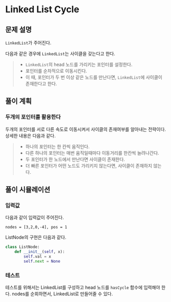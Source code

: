 # Linked List Cycle
## 문제 설명
`LinkedList`가 주어진다. 

다음과 같은 경우에 `LinkedList`는 사이클을 갖는다고 한다. 

> - `LinkedList`의 head 노드를 가리키는 포인터를 설정한다.
> - 포인터를 순차적으로 이동시킨다.
> - 이 때, 포인터가 두 번 이상 같은 노드를 만난다면, `LinkedList`에 사이클이 존재한다고 한다. 

## 풀이 계획
### 두개의 포인터를 활용한다
두개의 포인터를 서로 다른 속도로 이동시켜서 사이클의 존재여부를 알아내는 전략이다. 
상세한 내용은 다음과 같다.

> - 하나의 포인터는 한 칸씩 움직인다. 
> - 다른 하나의 포인터는 매번 움직일때마다 이동거리를 한칸씩 늘려나간다. 
> - 두 포인터가 한 노드에서 만난다면 사이클이 존재한다. 
> - 더 빠른 포인터가 어떤 노드도 가리키지 않는다면, 사이클이 존재하지 않는다. 

## 풀이 시뮬레이션
### 입력값
다음과 같이 입력값이 주어진다. 
```
nodes = [3,2,0,-4], pos = 1
```

ListNode의 구현은 다음과 같다.
```python
class ListNode:
    def __init__(self, x):
        self.val = x
        self.next = None
```

### 테스트
테스트를 위해서는 LinkedList를 구성하고 head 노드를 `hasCycle` 함수에 입력해야 한다. 
nodes를 순회하면서, LinkedList로 만들어줄 수 있다. 
